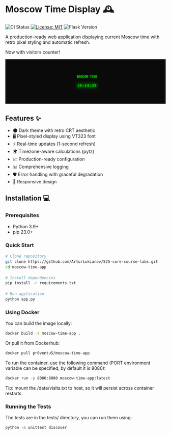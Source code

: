 # Moscow Time Display 🕰️

![CI Status](https://github.com/ArturLukianov/S25-core-course-labs/actions/workflows/app_python.yaml/badge.svg)
[![License: MIT](https://img.shields.io/badge/License-MIT-green.svg)](https://opensource.org/licenses/MIT)
![Flask Version](https://img.shields.io/badge/flask-3.1.0-lightgrey)

A production-ready web application displaying current Moscow time with retro pixel styling and automatic refresh.

Now with visitors counter!

![Moscow Time Screenshot](docs/screenshot.png)

## Features ✨

- 🌑 Dark theme with retro CRT aesthetic
- 🖥️ Pixel-styled display using VT323 font
- ⚡ Real-time updates (1-second refresh)
- 🌍 Timezone-aware calculations (pytz)
- 📈 Production-ready configuration
- 📊 Comprehensive logging
- 🛡️ Error handling with graceful degradation
- 📱 Responsive design

## Installation 💻

### Prerequisites

- Python 3.9+
- pip 23.0+

### Quick Start

```bash
# Clone repository
git clone https://github.com/ArturLukianov/S25-core-course-labs.git
cd moscow-time-app

# Install dependencies
pip install -r requirements.txt

# Run application
python app.py
```

### Using Docker

You can build the image locally:

```bash
docker build -t moscow-time-app .
```

Or pull it from Dockerhub:

```bash
docker pull pr0ventu5/moscow-time-app
```

To run the container, use the following command (PORT environment variable can be specified, by default it is 8080):

```bash
docker run -p 8080:8080 moscow-time-app:latest
```

Tip: mount the /data/visits.txt to host, so it will persist across container restarts

### Running the Tests

The tests are in the tests/ directory, you can run them using:

```bash
python -m unittest discover
```
